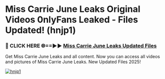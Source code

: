 # Miss Carrie June Leaks Original Videos 0nlyFans Leaked - Files Updated! (hnjp1)

<h3>🔴 CLICK HERE 🌐==►► <a href="https://tinyurl.com/2wckxsce" rel="nofollow">Miss Carrie June Leaks Updated Files</a></h3>

Get Miss Carrie June Leaks and all content. Now you can access all videos and pictures of Miss Carrie June Leaks. New Updated Files 2025!

[![hnjp1](https://i.imgur.com/AFduVYN.gif)](https://tinyurl.com/2wckxsce)
